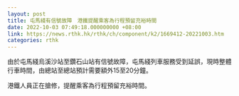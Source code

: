 ```yaml
---
layout: post
title: 屯馬綫有信號故障　港鐵提醒乘客為行程預留充裕時間
date: 2022-10-03 07:49:18.000000000 +08:00
link: https://news.rthk.hk/rthk/ch/component/k2/1669412-20221003.htm
categories: rthk
---
```


由於屯馬綫烏溪沙站至鑽石山站有信號故障，屯馬綫列車服務受到延誤，現時整體行車時間，由總站至總站預計需要額外15至20分鐘。

港鐵人員正在搶修，提醒乘客為行程預留充裕時間。
